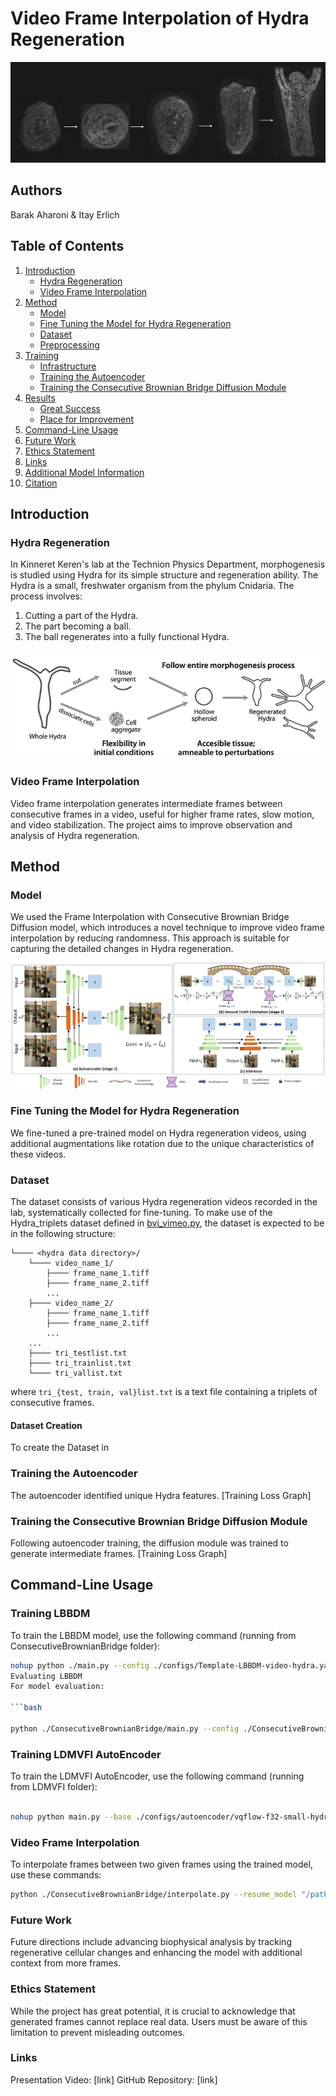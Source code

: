 # Video Frame Interpolation of Hydra Regeneration

![Hydra Regeneration in the Lab](./doc/process.png)

## Authors

Barak Aharoni & Itay Erlich

## Table of Contents

1. [Introduction](#introduction)
   - [Hydra Regeneration](#hydra-regeneration)
   - [Video Frame Interpolation](#video-frame-interpolation)
2. [Method](#method)
   - [Model](#model)
   - [Fine Tuning the Model for Hydra Regeneration](#fine-tuning-the-model-for-hydra-regeneration)
   - [Dataset](#dataset)
   - [Preprocessing](#preprocessing)
3. [Training](#training)
   - [Infrastructure](#infrastructure)
   - [Training the Autoencoder](#training-the-autoencoder)
   - [Training the Consecutive Brownian Bridge Diffusion Module](#training-the-consecutive-brownian-bridge-diffusion-module)
4. [Results](#results)
   - [Great Success](#great-success)
   - [Place for Improvement](#place-for-improvement)
5. [Command-Line Usage](#command-line-usage)
6. [Future Work](#future-work)
7. [Ethics Statement](#ethics-statement)
8. [Links](#links)
9. [Additional Model Information](#additional-model-information)
10. [Citation](#citation)

## Introduction

### Hydra Regeneration

In Kinneret Keren's lab at the Technion Physics Department, morphogenesis is studied using Hydra for its simple structure and regeneration ability. The Hydra is a small, freshwater organism from the phylum Cnidaria. The process involves:

1. Cutting a part of the Hydra.
2. The part becoming a ball.
3. The ball regenerates into a fully functional Hydra.

![Hydra Regeneration Process](./doc/hydra_regen.png)

### Video Frame Interpolation

Video frame interpolation generates intermediate frames between consecutive frames in a video, useful for higher frame rates, slow motion, and video stabilization. The project aims to improve observation and analysis of Hydra regeneration.

## Method

### Model

We used the Frame Interpolation with Consecutive Brownian Bridge Diffusion model, which introduces a novel technique to improve video frame interpolation by reducing randomness. This approach is suitable for capturing the detailed changes in Hydra regeneration.

![Model Architecture](./doc/overview.jpg)

### Fine Tuning the Model for Hydra Regeneration

We fine-tuned a pre-trained model on Hydra regeneration videos, using additional augmentations like rotation due to the unique characteristics of these videos.

### Dataset
The dataset consists of various Hydra regeneration videos recorded in the lab, systematically collected for fine-tuning.
To make use of the Hydra_triplets dataset defined in [bvi_vimeo.py](./LDMVFI/ldm/data/bvi_vimeo.py), the dataset is expected to be in the following structure:
```
└──── <hydra data directory>/
    └──── video_name_1/
        ├──── frame_name_1.tiff
        ├──── frame_name_2.tiff
        ...
    ├──── video_name_2/
        ├──── frame_name_1.tiff
        ├──── frame_name_2.tiff
        ...
    ...
    ├──── tri_testlist.txt
    ├──── tri_trainlist.txt
    └──── tri_vallist.txt
```
where ```tri_{test, train, val}list.txt``` is a text file containing a triplets of consecutive frames.

#### Dataset Creation
To create the Dataset in




### Training the Autoencoder

The autoencoder identified unique Hydra features. [Training Loss Graph]

### Training the Consecutive Brownian Bridge Diffusion Module

Following autoencoder training, the diffusion module was trained to generate intermediate frames. [Training Loss Graph]

## Command-Line Usage

### Training LBBDM

To train the LBBDM model, use the following command (running from ConsecutiveBrownianBridge folder):
```bash
nohup python ./main.py --config ./configs/Template-LBBDM-video-hydra.yaml --train --save_top --gpu_ids 0,1 -r ./results_LBBDM > LBBDM_train_output.log 2>&1 &
Evaluating LBBDM
For model evaluation:

```bash

python ./ConsecutiveBrownianBridge/main.py --config ./ConsecutiveBrownianBridge/configs/Template-LBBDM-video.yaml --gpu_ids 0 -r ./results_LBBDM --resume_model path/to/model.pth --sample_to_eval
```

### Training LDMVFI AutoEncoder
To train the LDMVFI AutoEncoder, use the following command (running from LDMVFI folder):

```bash

nohup python main.py --base ./configs/autoencoder/vqflow-f32-small-hydra-dataset.yaml -r "/raid/home/itayerlich/DL_Project/LDMVFI/results_hydra_small_dataset/VQGAN/new_vimeo.ckpt" -t --gpus 0,1,2 > output_train_small_dataset.log 2>&1 &
```
### Video Frame Interpolation
To interpolate frames between two given frames using the trained model, use these commands:

```bash
python ./ConsecutiveBrownianBridge/interpolate.py --resume_model "/path/to/model/checkpoint" --frame0 "/path/to/frame0" --frame1 "/path/to/frame1" -r "/path/to/output" --xN 8 --config ./ConsecutiveBrownianBridge/configs/Template-LBBDM-video.yaml --gpu_ids 0,1,2
```

### Future Work
Future directions include advancing biophysical analysis by tracking regenerative cellular changes and enhancing the model with additional context from more frames.

### Ethics Statement
While the project has great potential, it is crucial to acknowledge that generated frames cannot replace real data. Users must be aware of this limitation to prevent misleading outcomes.

### Links
Presentation Video: [link]
GitHub Repository: [link]